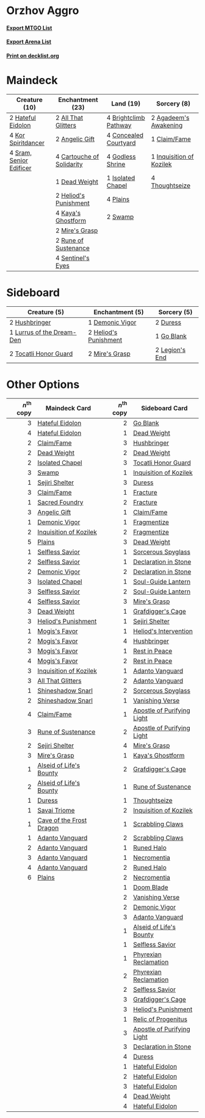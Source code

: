 # Orzhov Aggro

#### [Export MTGO List](../collection/Orzhov%20Aggro/Orzhov%20Aggro.txt)
#### [Export Arena List](../collection/Orzhov%20Aggro/Orzhov%20Aggro_arena.txt)
#### [Print on decklist.org](http://decklist.org/?deckmain=2%09Agadeem's%20Awakening%0A2%09All%20That%20Glitters%0A2%09Angelic%20Gift%0A4%09Brightclimb%20Pathway%0A4%09Cartouche%20of%20Solidarity%0A1%09Claim/Fame%0A4%09Concealed%20Courtyard%0A1%09Dead%20Weight%0A4%09Godless%20Shrine%0A2%09Hateful%20Eidolon%0A2%09Heliod's%20Punishment%0A1%09Inquisition%20of%20Kozilek%0A1%09Isolated%20Chapel%0A4%09Kaya's%20Ghostform%0A4%09Kor%20Spiritdancer%0A2%09Mire's%20Grasp%0A4%09Plains%0A2%09Rune%20of%20Sustenance%0A4%09Sentinel's%20Eyes%0A4%09Sram,%20Senior%20Edificer%0A2%09Swamp%0A4%09Thoughtseize&deckside=1%09Demonic%20Vigor%0A2%09Duress%0A1%09Go%20Blank%0A2%09Heliod's%20Punishment%0A2%09Hushbringer%0A2%09Legion's%20End%0A1%09Lurrus%20of%20the%20Dream-Den%0A2%09Mire's%20Grasp%0A2%09Tocatli%20Honor%20Guard)
# Maindeck

|                                          Creature (10)                                           |                                          Enchantment (23)                                          |                                           Land (19)                                            |                                            Sorcery (8)                                            |
|--------------------------------------------------------------------------------------------------|----------------------------------------------------------------------------------------------------|------------------------------------------------------------------------------------------------|---------------------------------------------------------------------------------------------------|
|2 [Hateful Eidolon](http://gatherer.wizards.com/Pages/Card/Details.aspx?multiverseid=476352)      |2 [All That Glitters](http://gatherer.wizards.com/Pages/Card/Details.aspx?multiverseid=472964)      |4 [Brightclimb Pathway](http://gatherer.wizards.com/Pages/Card/Details.aspx?multiverseid=491911)|2 [Agadeem's Awakening](http://gatherer.wizards.com/Pages/Card/Details.aspx?multiverseid=491723)   |
|4 [Kor Spiritdancer](http://gatherer.wizards.com/Pages/Card/Details.aspx?multiverseid=446061)     |2 [Angelic Gift](http://gatherer.wizards.com/Pages/Card/Details.aspx?multiverseid=446056)           |4 [Concealed Courtyard](http://gatherer.wizards.com/Pages/Card/Details.aspx?multiverseid=417818)|1 [Claim/Fame](http://gatherer.wizards.com/Pages/Card/Details.aspx?multiverseid=430839)            |
|4 [Sram, Senior Edificer](http://gatherer.wizards.com/Pages/Card/Details.aspx?multiverseid=423690)|4 [Cartouche of Solidarity](http://gatherer.wizards.com/Pages/Card/Details.aspx?multiverseid=426709)|4 [Godless Shrine](http://gatherer.wizards.com/Pages/Card/Details.aspx?multiverseid=405099)     |1 [Inquisition of Kozilek](http://gatherer.wizards.com/Pages/Card/Details.aspx?multiverseid=416897)|
|                                                                                                  |1 [Dead Weight](http://gatherer.wizards.com/Pages/Card/Details.aspx?multiverseid=452817)            |1 [Isolated Chapel](http://gatherer.wizards.com/Pages/Card/Details.aspx?multiverseid=443129)    |4 [Thoughtseize](http://gatherer.wizards.com/Pages/Card/Details.aspx?multiverseid=438676)          |
|                                                                                                  |2 [Heliod's Punishment](http://gatherer.wizards.com/Pages/Card/Details.aspx?multiverseid=476272)    |4 [Plains](http://gatherer.wizards.com/Pages/Card/Details.aspx?multiverseid=439856)             |                                                                                                   |
|                                                                                                  |4 [Kaya's Ghostform](http://gatherer.wizards.com/Pages/Card/Details.aspx?multiverseid=461021)       |2 [Swamp](http://gatherer.wizards.com/Pages/Card/Details.aspx?multiverseid=439858)              |                                                                                                   |
|                                                                                                  |2 [Mire's Grasp](http://gatherer.wizards.com/Pages/Card/Details.aspx?multiverseid=476357)           |                                                                                                |                                                                                                   |
|                                                                                                  |2 [Rune of Sustenance](http://gatherer.wizards.com/Pages/Card/Details.aspx?multiverseid=503631)     |                                                                                                |                                                                                                   |
|                                                                                                  |4 [Sentinel's Eyes](http://gatherer.wizards.com/Pages/Card/Details.aspx?multiverseid=476287)        |                                                                                                |                                                                                                   |


# Sideboard

|                                            Creature (5)                                            |                                        Enchantment (5)                                         |                                       Sorcery (5)                                       |
|----------------------------------------------------------------------------------------------------|------------------------------------------------------------------------------------------------|-----------------------------------------------------------------------------------------|
|2 [Hushbringer](http://gatherer.wizards.com/Pages/Card/Details.aspx?multiverseid=472980)            |1 [Demonic Vigor](http://gatherer.wizards.com/Pages/Card/Details.aspx?multiverseid=442973)      |2 [Duress](http://gatherer.wizards.com/Pages/Card/Details.aspx?multiverseid=14557)       |
|1 [Lurrus of the Dream-Den](http://gatherer.wizards.com/Pages/Card/Details.aspx?multiverseid=479746)|2 [Heliod's Punishment](http://gatherer.wizards.com/Pages/Card/Details.aspx?multiverseid=476272)|1 [Go Blank](http://gatherer.wizards.com/Pages/Card/Details.aspx?multiverseid=513549)    |
|2 [Tocatli Honor Guard](http://gatherer.wizards.com/Pages/Card/Details.aspx?multiverseid=435194)    |2 [Mire's Grasp](http://gatherer.wizards.com/Pages/Card/Details.aspx?multiverseid=476357)       |2 [Legion's End](http://gatherer.wizards.com/Pages/Card/Details.aspx?multiverseid=466860)|


# Other Options

|*n*<sup>th</sup> copy|                                           Maindeck Card                                           |*n*<sup>th</sup> copy|                                           Sideboard Card                                            |
|--------------------:|---------------------------------------------------------------------------------------------------|--------------------:|-----------------------------------------------------------------------------------------------------|
|                    3|[Hateful Eidolon](http://gatherer.wizards.com/Pages/Card/Details.aspx?multiverseid=476352)         |                    2|[Go Blank](http://gatherer.wizards.com/Pages/Card/Details.aspx?multiverseid=513549)                  |
|                    4|[Hateful Eidolon](http://gatherer.wizards.com/Pages/Card/Details.aspx?multiverseid=476352)         |                    1|[Dead Weight](http://gatherer.wizards.com/Pages/Card/Details.aspx?multiverseid=452817)               |
|                    2|[Claim/Fame](http://gatherer.wizards.com/Pages/Card/Details.aspx?multiverseid=430839)              |                    3|[Hushbringer](http://gatherer.wizards.com/Pages/Card/Details.aspx?multiverseid=472980)               |
|                    2|[Dead Weight](http://gatherer.wizards.com/Pages/Card/Details.aspx?multiverseid=452817)             |                    2|[Dead Weight](http://gatherer.wizards.com/Pages/Card/Details.aspx?multiverseid=452817)               |
|                    2|[Isolated Chapel](http://gatherer.wizards.com/Pages/Card/Details.aspx?multiverseid=443129)         |                    3|[Tocatli Honor Guard](http://gatherer.wizards.com/Pages/Card/Details.aspx?multiverseid=435194)       |
|                    3|[Swamp](http://gatherer.wizards.com/Pages/Card/Details.aspx?multiverseid=439858)                   |                    1|[Inquisition of Kozilek](http://gatherer.wizards.com/Pages/Card/Details.aspx?multiverseid=416897)    |
|                    1|[Sejiri Shelter](http://gatherer.wizards.com/Pages/Card/Details.aspx?multiverseid=491662)          |                    3|[Duress](http://gatherer.wizards.com/Pages/Card/Details.aspx?multiverseid=14557)                     |
|                    3|[Claim/Fame](http://gatherer.wizards.com/Pages/Card/Details.aspx?multiverseid=430839)              |                    1|[Fracture](http://gatherer.wizards.com/Pages/Card/Details.aspx?multiverseid=513680)                  |
|                    1|[Sacred Foundry](http://gatherer.wizards.com/Pages/Card/Details.aspx?multiverseid=405106)          |                    2|[Fracture](http://gatherer.wizards.com/Pages/Card/Details.aspx?multiverseid=513680)                  |
|                    3|[Angelic Gift](http://gatherer.wizards.com/Pages/Card/Details.aspx?multiverseid=446056)            |                    1|[Claim/Fame](http://gatherer.wizards.com/Pages/Card/Details.aspx?multiverseid=430839)                |
|                    1|[Demonic Vigor](http://gatherer.wizards.com/Pages/Card/Details.aspx?multiverseid=442973)           |                    1|[Fragmentize](http://gatherer.wizards.com/Pages/Card/Details.aspx?multiverseid=417587)               |
|                    2|[Inquisition of Kozilek](http://gatherer.wizards.com/Pages/Card/Details.aspx?multiverseid=416897)  |                    2|[Fragmentize](http://gatherer.wizards.com/Pages/Card/Details.aspx?multiverseid=417587)               |
|                    5|[Plains](http://gatherer.wizards.com/Pages/Card/Details.aspx?multiverseid=439856)                  |                    3|[Dead Weight](http://gatherer.wizards.com/Pages/Card/Details.aspx?multiverseid=452817)               |
|                    1|[Selfless Savior](http://gatherer.wizards.com/Pages/Card/Details.aspx?multiverseid=485359)         |                    1|[Sorcerous Spyglass](http://gatherer.wizards.com/Pages/Card/Details.aspx?multiverseid=435407)        |
|                    2|[Selfless Savior](http://gatherer.wizards.com/Pages/Card/Details.aspx?multiverseid=485359)         |                    1|[Declaration in Stone](http://gatherer.wizards.com/Pages/Card/Details.aspx?multiverseid=409750)      |
|                    2|[Demonic Vigor](http://gatherer.wizards.com/Pages/Card/Details.aspx?multiverseid=442973)           |                    2|[Declaration in Stone](http://gatherer.wizards.com/Pages/Card/Details.aspx?multiverseid=409750)      |
|                    3|[Isolated Chapel](http://gatherer.wizards.com/Pages/Card/Details.aspx?multiverseid=443129)         |                    1|[Soul-Guide Lantern](http://gatherer.wizards.com/Pages/Card/Details.aspx?multiverseid=476488)        |
|                    3|[Selfless Savior](http://gatherer.wizards.com/Pages/Card/Details.aspx?multiverseid=485359)         |                    2|[Soul-Guide Lantern](http://gatherer.wizards.com/Pages/Card/Details.aspx?multiverseid=476488)        |
|                    4|[Selfless Savior](http://gatherer.wizards.com/Pages/Card/Details.aspx?multiverseid=485359)         |                    3|[Mire's Grasp](http://gatherer.wizards.com/Pages/Card/Details.aspx?multiverseid=476357)              |
|                    3|[Dead Weight](http://gatherer.wizards.com/Pages/Card/Details.aspx?multiverseid=452817)             |                    1|[Grafdigger's Cage](http://gatherer.wizards.com/Pages/Card/Details.aspx?multiverseid=278452)         |
|                    3|[Heliod's Punishment](http://gatherer.wizards.com/Pages/Card/Details.aspx?multiverseid=476272)     |                    1|[Sejiri Shelter](http://gatherer.wizards.com/Pages/Card/Details.aspx?multiverseid=491662)            |
|                    1|[Mogis's Favor](http://gatherer.wizards.com/Pages/Card/Details.aspx?multiverseid=476358)           |                    1|[Heliod's Intervention](http://gatherer.wizards.com/Pages/Card/Details.aspx?multiverseid=476270)     |
|                    2|[Mogis's Favor](http://gatherer.wizards.com/Pages/Card/Details.aspx?multiverseid=476358)           |                    4|[Hushbringer](http://gatherer.wizards.com/Pages/Card/Details.aspx?multiverseid=472980)               |
|                    3|[Mogis's Favor](http://gatherer.wizards.com/Pages/Card/Details.aspx?multiverseid=476358)           |                    1|[Rest in Peace](http://gatherer.wizards.com/Pages/Card/Details.aspx?multiverseid=442021)             |
|                    4|[Mogis's Favor](http://gatherer.wizards.com/Pages/Card/Details.aspx?multiverseid=476358)           |                    2|[Rest in Peace](http://gatherer.wizards.com/Pages/Card/Details.aspx?multiverseid=442021)             |
|                    3|[Inquisition of Kozilek](http://gatherer.wizards.com/Pages/Card/Details.aspx?multiverseid=416897)  |                    1|[Adanto Vanguard](http://gatherer.wizards.com/Pages/Card/Details.aspx?multiverseid=435152)           |
|                    3|[All That Glitters](http://gatherer.wizards.com/Pages/Card/Details.aspx?multiverseid=472964)       |                    2|[Adanto Vanguard](http://gatherer.wizards.com/Pages/Card/Details.aspx?multiverseid=435152)           |
|                    1|[Shineshadow Snarl](http://gatherer.wizards.com/Pages/Card/Details.aspx?multiverseid=513764)       |                    2|[Sorcerous Spyglass](http://gatherer.wizards.com/Pages/Card/Details.aspx?multiverseid=435407)        |
|                    2|[Shineshadow Snarl](http://gatherer.wizards.com/Pages/Card/Details.aspx?multiverseid=513764)       |                    1|[Vanishing Verse](http://gatherer.wizards.com/Pages/Card/Details.aspx?multiverseid=513736)           |
|                    4|[Claim/Fame](http://gatherer.wizards.com/Pages/Card/Details.aspx?multiverseid=430839)              |                    1|[Apostle of Purifying Light](http://gatherer.wizards.com/Pages/Card/Details.aspx?multiverseid=466760)|
|                    3|[Rune of Sustenance](http://gatherer.wizards.com/Pages/Card/Details.aspx?multiverseid=503631)      |                    2|[Apostle of Purifying Light](http://gatherer.wizards.com/Pages/Card/Details.aspx?multiverseid=466760)|
|                    2|[Sejiri Shelter](http://gatherer.wizards.com/Pages/Card/Details.aspx?multiverseid=491662)          |                    4|[Mire's Grasp](http://gatherer.wizards.com/Pages/Card/Details.aspx?multiverseid=476357)              |
|                    3|[Mire's Grasp](http://gatherer.wizards.com/Pages/Card/Details.aspx?multiverseid=476357)            |                    1|[Kaya's Ghostform](http://gatherer.wizards.com/Pages/Card/Details.aspx?multiverseid=461021)          |
|                    1|[Alseid of Life's Bounty](http://gatherer.wizards.com/Pages/Card/Details.aspx?multiverseid=476252) |                    2|[Grafdigger's Cage](http://gatherer.wizards.com/Pages/Card/Details.aspx?multiverseid=278452)         |
|                    2|[Alseid of Life's Bounty](http://gatherer.wizards.com/Pages/Card/Details.aspx?multiverseid=476252) |                    1|[Rune of Sustenance](http://gatherer.wizards.com/Pages/Card/Details.aspx?multiverseid=503631)        |
|                    1|[Duress](http://gatherer.wizards.com/Pages/Card/Details.aspx?multiverseid=14557)                   |                    1|[Thoughtseize](http://gatherer.wizards.com/Pages/Card/Details.aspx?multiverseid=438676)              |
|                    1|[Savai Triome](http://gatherer.wizards.com/Pages/Card/Details.aspx?multiverseid=479773)            |                    2|[Inquisition of Kozilek](http://gatherer.wizards.com/Pages/Card/Details.aspx?multiverseid=416897)    |
|                    1|[Cave of the Frost Dragon](http://gatherer.wizards.com/Pages/Card/Details.aspx?multiverseid=527540)|                    1|[Scrabbling Claws](http://gatherer.wizards.com/Pages/Card/Details.aspx?multiverseid=451173)          |
|                    1|[Adanto Vanguard](http://gatherer.wizards.com/Pages/Card/Details.aspx?multiverseid=435152)         |                    2|[Scrabbling Claws](http://gatherer.wizards.com/Pages/Card/Details.aspx?multiverseid=451173)          |
|                    2|[Adanto Vanguard](http://gatherer.wizards.com/Pages/Card/Details.aspx?multiverseid=435152)         |                    1|[Runed Halo](http://gatherer.wizards.com/Pages/Card/Details.aspx?multiverseid=154005)                |
|                    3|[Adanto Vanguard](http://gatherer.wizards.com/Pages/Card/Details.aspx?multiverseid=435152)         |                    1|[Necromentia](http://gatherer.wizards.com/Pages/Card/Details.aspx?multiverseid=485439)               |
|                    4|[Adanto Vanguard](http://gatherer.wizards.com/Pages/Card/Details.aspx?multiverseid=435152)         |                    2|[Runed Halo](http://gatherer.wizards.com/Pages/Card/Details.aspx?multiverseid=154005)                |
|                    6|[Plains](http://gatherer.wizards.com/Pages/Card/Details.aspx?multiverseid=439856)                  |                    2|[Necromentia](http://gatherer.wizards.com/Pages/Card/Details.aspx?multiverseid=485439)               |
|                     |                                                                                                   |                    1|[Doom Blade](http://gatherer.wizards.com/Pages/Card/Details.aspx?multiverseid=247322)                |
|                     |                                                                                                   |                    2|[Vanishing Verse](http://gatherer.wizards.com/Pages/Card/Details.aspx?multiverseid=513736)           |
|                     |                                                                                                   |                    2|[Demonic Vigor](http://gatherer.wizards.com/Pages/Card/Details.aspx?multiverseid=442973)             |
|                     |                                                                                                   |                    3|[Adanto Vanguard](http://gatherer.wizards.com/Pages/Card/Details.aspx?multiverseid=435152)           |
|                     |                                                                                                   |                    1|[Alseid of Life's Bounty](http://gatherer.wizards.com/Pages/Card/Details.aspx?multiverseid=476252)   |
|                     |                                                                                                   |                    1|[Selfless Savior](http://gatherer.wizards.com/Pages/Card/Details.aspx?multiverseid=485359)           |
|                     |                                                                                                   |                    1|[Phyrexian Reclamation](http://gatherer.wizards.com/Pages/Card/Details.aspx?multiverseid=376448)     |
|                     |                                                                                                   |                    2|[Phyrexian Reclamation](http://gatherer.wizards.com/Pages/Card/Details.aspx?multiverseid=376448)     |
|                     |                                                                                                   |                    2|[Selfless Savior](http://gatherer.wizards.com/Pages/Card/Details.aspx?multiverseid=485359)           |
|                     |                                                                                                   |                    3|[Grafdigger's Cage](http://gatherer.wizards.com/Pages/Card/Details.aspx?multiverseid=278452)         |
|                     |                                                                                                   |                    3|[Heliod's Punishment](http://gatherer.wizards.com/Pages/Card/Details.aspx?multiverseid=476272)       |
|                     |                                                                                                   |                    1|[Relic of Progenitus](http://gatherer.wizards.com/Pages/Card/Details.aspx?multiverseid=174824)       |
|                     |                                                                                                   |                    3|[Apostle of Purifying Light](http://gatherer.wizards.com/Pages/Card/Details.aspx?multiverseid=466760)|
|                     |                                                                                                   |                    3|[Declaration in Stone](http://gatherer.wizards.com/Pages/Card/Details.aspx?multiverseid=409750)      |
|                     |                                                                                                   |                    4|[Duress](http://gatherer.wizards.com/Pages/Card/Details.aspx?multiverseid=14557)                     |
|                     |                                                                                                   |                    1|[Hateful Eidolon](http://gatherer.wizards.com/Pages/Card/Details.aspx?multiverseid=476352)           |
|                     |                                                                                                   |                    2|[Hateful Eidolon](http://gatherer.wizards.com/Pages/Card/Details.aspx?multiverseid=476352)           |
|                     |                                                                                                   |                    3|[Hateful Eidolon](http://gatherer.wizards.com/Pages/Card/Details.aspx?multiverseid=476352)           |
|                     |                                                                                                   |                    4|[Dead Weight](http://gatherer.wizards.com/Pages/Card/Details.aspx?multiverseid=452817)               |
|                     |                                                                                                   |                    4|[Hateful Eidolon](http://gatherer.wizards.com/Pages/Card/Details.aspx?multiverseid=476352)           |

